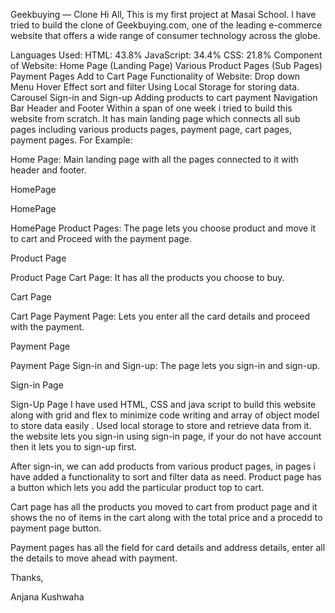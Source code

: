 Geekbuying — Clone
Hi All, This is my first project at Masai School. I have tried to build the clone of Geekbuying.com, one of the leading e-commerce website that offers a wide range of consumer technology across the globe.

Languages Used:
HTML: 43.8%
JavaScript: 34.4%
CSS: 21.8%
Component of Website:
Home Page (Landing Page)
Various Product Pages (Sub Pages)
Payment Pages
Add to Cart Page
Functionality of Website:
Drop down Menu
Hover Effect
sort and filter
Using Local Storage for storing data.
Carousel
Sign-in and Sign-up
Adding products to cart
payment
Navigation Bar
Header and Footer
Within a span of one week i tried to build this website from scratch. It has main landing page which connects all sub pages including various products pages, payment page, cart pages, payment pages. For Example:

Home Page: Main landing page with all the pages connected to it with header and footer.


HomePage

HomePage

HomePage
Product Pages: The page lets you choose product and move it to cart and Proceed with the payment page.


Product Page

Product Page
Cart Page: It has all the products you choose to buy.


Cart Page

Cart Page
Payment Page: Lets you enter all the card details and proceed with the payment.


Payment Page

Payment Page
Sign-in and Sign-up: The page lets you sign-in and sign-up.


Sign-in Page

Sign-Up Page
I have used HTML, CSS and java script to build this website along with grid and flex to minimize code writing and array of object model to store data easily . Used local storage to store and retrieve data from it. the website lets you sign-in using sign-in page, if your do not have account then it lets you to sign-up first.

After sign-in, we can add products from various product pages, in pages i have added a functionality to sort and filter data as need. Product page has a button which lets you add the particular product top to cart.

Cart page has all the products you moved to cart from product page and it shows the no of items in the cart along with the total price and a procedd to payment page button.

Payment pages has all the field for card details and address details, enter all the details to move ahead with payment.

Thanks,

Anjana Kushwaha
